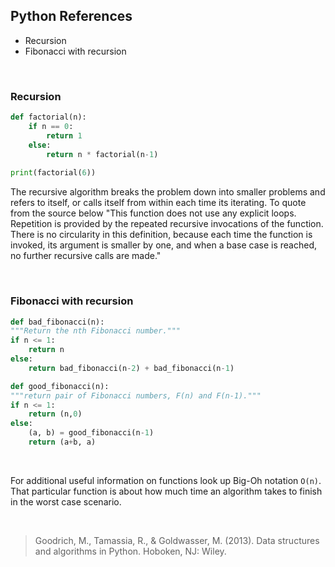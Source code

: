 ## Python References

* Recursion
* Fibonacci with recursion

&nbsp;
&nbsp;
&nbsp;

### Recursion

```python
def factorial(n):
    if n == 0:
        return 1
    else:
        return n * factorial(n-1)
        
print(factorial(6))
```

The recursive algorithm breaks the problem down into smaller problems and refers to itself, or calls itself from within each time its iterating. To quote from the source below "This function does not use any explicit loops. Repetition is provided by the repeated recursive invocations of the function. There is no circularity in this definition, because each time the function is invoked, its argument is smaller by one, and when a base case is reached, no further recursive calls are made."

&nbsp;

### Fibonacci with recursion

```python
def bad_fibonacci(n):
"""Return the nth Fibonacci number."""
if n <= 1:
    return n
else:
    return bad_fibonacci(n-2) + bad_fibonacci(n-1)
```
```python
def good_fibonacci(n):
"""return pair of Fibonacci numbers, F(n) and F(n-1)."""
if n <= 1:
    return (n,0)
else:
    (a, b) = good_fibonacci(n-1)
    return (a+b, a)
```

&nbsp;

For additional useful information on functions look up Big-Oh notation `O(n)`. That particular function is about how much time an algorithm takes to finish in the worst case scenario.

&nbsp;
&nbsp;
&nbsp;



> Goodrich, M., Tamassia, R., & Goldwasser, M. (2013). Data structures and algorithms in Python. Hoboken, NJ: Wiley.
